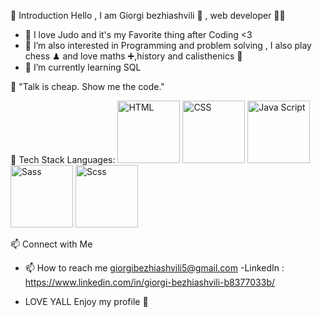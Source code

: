 📌 Introduction
Hello , I am Giorgi bezhiashvili 🧍 , web developer 👨‍💻
- 🥋 I love Judo and it's my Favorite thing after Coding <3
- 👀 I’m also interested in Programming and problem solving , I also
   play chess ♟ and love maths ➕,history and calisthenics 💪
- 🌱 I’m currently learning SQL
  
🚀 "Talk is cheap. Show me the code." 

🚀 Tech Stack
Languages:
<img src="https://www.shareicon.net/download/2016/08/01/639868_development.ico" alt="HTML" width="100" height="100">
<img src="https://codybonney.com/images/1x1/tags/400x400/css.png" alt="CSS" width="100" height="100">
<img src="https://upload.wikimedia.org/wikipedia/commons/thumb/9/99/Unofficial_JavaScript_logo_2.svg/512px-Unofficial_JavaScript_logo_2.svg.png" alt="Java Script" width="100" height="100">
<img src="https://encrypted-tbn0.gstatic.com/images?q=tbn:ANd9GcRHHXh4ol0H3KHguGdHW7rGfH9BvNBdXwB8HQ&s" alt="Sass" width="100" height="100">
<img src="https://pluginicons.craft-cdn.com/scssqTY8srJEesn2VFiUV73mUCyRIZsfXfDj2eOY.svg?1528091210" alt="Scss" width="100" height="100">

📫 Connect with Me
- 📫 How to reach me giorgibezhiashvili5@gmail.com
-LinkedIn : https://www.linkedin.com/in/giorgi-bezhiashvili-b8377033b/

- LOVE YALL Enjoy my profile 💞️
<!---
giorgi-bezhiashvili/giorgi-bezhiashvili is a ✨ special ✨ repository because its `README.md` (this file) appears on your GitHub profile.
You can click the Preview link to take a look at your changes.
--->
